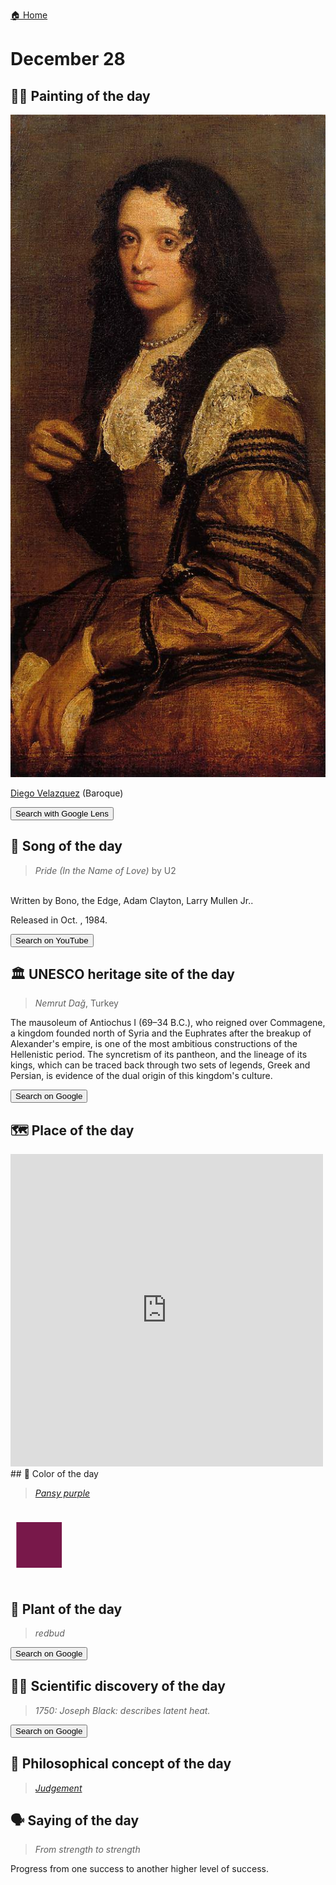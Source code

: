 
[🏠 Home](../../index.md)

# December 28

## 🧑‍🎨 Painting of the day

<img width="600" src="../img/Diego_Velazquez_5.jpg">

[Diego Velazquez](http://en.wikipedia.org/wiki/Diego_Velázquez) (Baroque)

<button class="btn btn-success"
onclick=" window.open('https://lens.google.com/uploadbyurl?url=https://iretes.github.io/one-a-day/data/img/Diego_Velazquez_5.jpg','_blank')">
Search with Google Lens
</button>

## 🎼 Song of the day

> *Pride (In the Name of Love)*
by U2

<br />Written by Bono, the Edge, Adam Clayton, Larry Mullen Jr..

Released in Oct. , 1984.

<button class="btn btn-success"
onclick=" window.open('http://www.youtube.com/search?q=Pride (In the Name of Love) by U2','_blank')">
Search on YouTube
</button>

## 🏛️ UNESCO heritage site of the day

> *Nemrut Dağ*, Turkey

<p>The mausoleum of Antiochus I (69&ndash;34 B.C.), who reigned over Commagene, a kingdom founded north of Syria and the Euphrates after the breakup of Alexander's empire, is one of the most ambitious constructions of the Hellenistic period. The syncretism of its pantheon, and the lineage of its kings, which can be traced back through two sets of legends, Greek and Persian, is evidence of the dual origin of this kingdom's culture.</p>

<button class="btn btn-success"
onclick=" window.open('http://www.google.com/search?q=Nemrut Dağ','_blank')">
Search on Google
</button>

## 🗺️ Place of the day

<iframe
src="https://www.mapcrunch.com"
name="mapcrunch"
width="500"
height="500"
allowTransparency="true"
scrolling="no"
frameborder="0"
>
</iframe>
## 🎨 Color of the day

> *[Pansy purple](https://en.wikipedia.org/wiki/Shades_of_purple#Pansy_purple)*

<div style="color:#78184A; font-size: 100px;">&#9632;</div>

## 🌿 Plant of the day

> *redbud*

<button class="btn btn-success"
onclick=" window.open('http://www.google.com/search?q=redbud','_blank')">
Search on Google
</button>

## 🧑‍🔬 Scientific discovery of the day

> *1750: Joseph Black: describes latent heat.*

<button class="btn btn-success"
onclick=" window.open('http://www.google.com/search?q=1750: Joseph Black: describes latent heat.','_blank')">
Search on Google
</button>

## 💭 Philosophical concept of the day

> *[Judgement](https://en.wikipedia.org/wiki/Judgement)*

## 🗣️ Saying of the day

> *From strength to strength*

Progress from one success to another higher level of success.
